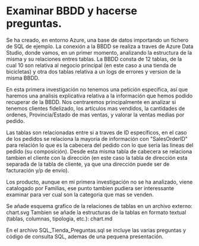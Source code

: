 # Examinar BBDD y hacerse preguntas.

Se ha creado, en entorno Azure, una base de datos importando un fichero de SQL de ejemplo. La conexión a la BBDD se realiza a traves de Azure Data Studio, donde vamos, en un primer momento, analizando la estructura de la misma y su relaciones entres tablas.
La BBDD consta de 12 tablas, de la cual 10 son relativa al negocio principal (en este caso a una tienda de bicicletas) y otra dos tablas relativa a un logs de errores y version de la misma BBDD.

En esta primera investigación no tenemos una petición especifica, así que haremos una analisis explicativa relativa a la información que hemos podido recuperar de la BBDD.
Nos centraremos principalmente en analizar si tenemos clientes fidelizado, los artículos mas vendidos, la cantidades de ordenes, Provincia/Estado de mas ventas, y valorar la ventas medias por pedido.

Las tablas son relacionadas entre si a traves de ID específicos, en el caso de los pedidos se relaciona la mayoría de información con "SalesOrderID" para relación lo que es la cabecera del pedido con lo que seria las lineas del pedido (su composición). Desde esta misma tabla de cabecera se relaciona tambien el cliente con la dirección (en este caso la tabla de dirección esta separada de la tabla de cliente, ya que una dirección puede ser de facturación y/p de envio).

Los producto, aunque en mi primera investigación no se ha analizado, viene catalogado por Familias, ese punto tambien pudiera ser interessante examinar para ver cual son la categoria que mas se venden.

Se añade esquema grafico de la relaciones de tablas en un archivo externo: chart.svg
Tambien se añade la estructuras de la tablas en formato textual (tablas, columnas, tipologia, etc.): chart.md

En el archivo SQL_Tienda_Preguntas.sql se incluye las varias preguntas y código de consulta SQL, ademas de una pequena presentación.
 